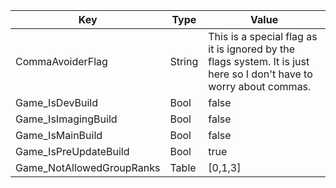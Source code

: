 | Key | Type | Value |
|-|-|-|
| CommaAvoiderFlag | String | This is a special flag as it is ignored by the flags system. It is just here so I don't have to worry about commas. |
| Game_IsDevBuild | Bool | false |
| Game_IsImagingBuild | Bool | false |
| Game_IsMainBuild | Bool | false |
| Game_IsPreUpdateBuild | Bool | true |
| Game_NotAllowedGroupRanks | Table | [0,1,3] |